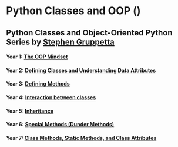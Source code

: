 # Python Classes and OOP ()


## Python Classes and Object-Oriented Python Series by [Stephen Gruppetta](https://twitter.com/s_gruppetta_ct)

#### Year 1: [The OOP Mindset](https://twitter.com/s_gruppetta_ct/status/1641121936414736385)

#### Year 2: [Defining Classes and Understanding Data Attributes](https://twitter.com/s_gruppetta_ct/status/1641474113624760321)

#### Year 3: [Defining Methods](https://twitter.com/s_gruppetta_ct/status/1641846615186210817)

#### Year 4: [Interaction between classes](https://twitter.com/s_gruppetta_ct/status/1642888327258058754)

#### Year 5: [Inheritance](https://twitter.com/s_gruppetta_ct/status/1643648452331700224)

#### Year 6: [Special Methods (Dunder Methods)](https://twitter.com/s_gruppetta_ct/status/1644010840469958661)

#### Year 7: [Class Methods, Static Methods, and Class Attributes](https://twitter.com/s_gruppetta_ct/status/1644365916950659073)
